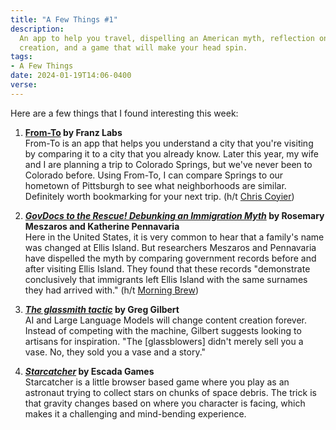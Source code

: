 ```yaml
---
title: "A Few Things #1"
description:
  An app to help you travel, dispelling an American myth, reflection on
  creation, and a game that will make your head spin.
tags:
- A Few Things
date: 2024-01-19T14:06-0400
verse:
---
```


Here are a few things that I found interesting this week:

1. **[From-To](https://from-to.app/) by Franz Labs**<br/>From-To is an app that
   helps you understand a city that you're visiting by comparing it to a city
   that you already know. Later this year, my wife and I are planning a trip to
   Colorado Springs, but we've never been to Colorado before. Using From-To, I
   can compare Springs to our hometown of Pittsburgh to see what neighborhoods
   are similar. Definitely worth bookmarking for your next trip. (h/t
   [Chris Coyier](https://chriscoyier.net))

2. **[_GovDocs to the Rescue! Debunking an Immigration Myth_](https://journals.ala.org/index.php/dttp/article/view/6655/8939)
   by Rosemary Meszaros and Katherine Pennavaria**<br/>Here in the United
   States, it is very common to hear that a family's name was changed at Ellis
   Island. But researchers Meszaros and Pennavaria have dispelled the myth by
   comparing government records before and after visiting Ellis Island. They
   found that these records "demonstrate conclusively that immigrants left Ellis
   Island with the same surnames they had arrived with." (h/t
   [Morning Brew](https://www.morningbrew.com/daily))

3. **[_The glassmith tactic_](https://www.ggnotes.com/the-glassmith-tactic/) by
   Greg Gilbert**<br/>AI and Large Language Models will change content creation
   forever. Instead of competing with the machine, Gilbert suggests looking to
   artisans for inspiration. "The [glassblowers] didn't merely sell you a vase.
   No, they sold you a vase and a story."

4. **[_Starcatcher_](https://escada-games.itch.io/starcatcher) by Escada
   Games**<br/>Starcatcher is a little browser based game where you play as an
   astronaut trying to collect stars on chunks of space debris. The trick is
   that gravity changes based on where you character is facing, which makes it a
   challenging and mind-bending experience.
